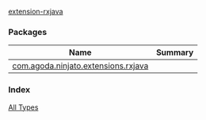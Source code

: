 [extension-rxjava](./index.md)

### Packages

| Name | Summary |
|---|---|
| [com.agoda.ninjato.extensions.rxjava](com.agoda.ninjato.extensions.rxjava/index.md) |  |

### Index

[All Types](alltypes.md)